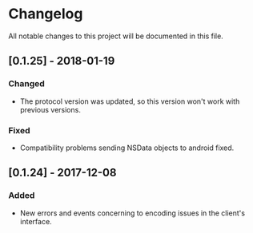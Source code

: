 # Changelog
All notable changes to this project will be documented in this file.

## [0.1.25] - 2018-01-19
### Changed
- The protocol version was updated, so this version won't work with previous versions.
### Fixed
- Compatibility problems sending NSData objects to android fixed.


## [0.1.24] - 2017-12-08
### Added
- New errors and events concerning to encoding issues in the client's interface.
